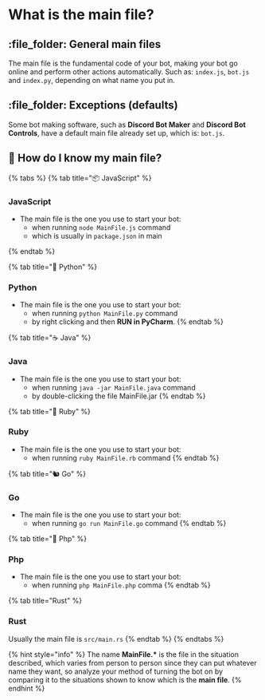 # What is the main file?

## :file\_folder: General main files

The main file is the fundamental code of your bot, making your bot go online and perform other actions automatically. Such as: `index.js`, `bot.js` and `index.py`, depending on what name you put in.

## :file\_folder: Exceptions (defaults)

Some bot making software, such as **Discord Bot Maker** and **Discord Bot Controls**, have a default main file already set up, which is: `bot.js`.

## :thinking: How do I know my main file?

{% tabs %}
{% tab title="📦 JavaScript" %}
### JavaScript

* The main file is the one you use to start your bot:
  * when running `node MainFile.js` command
  * which is usually in `package.json` in main


{% endtab %}

{% tab title="🐍 Python" %}
### Python

* The main file is the one you use to start your bot:
  * when running `python MainFile.py` command
  * by right clicking and then **RUN in PyCharm**.
{% endtab %}

{% tab title="☕ Java" %}
### Java

* The main file is the one you use to start your bot:
  * when running `java -jar MainFile.java` command
  * by double-clicking the file MainFile.jar
{% endtab %}

{% tab title="💎 Ruby" %}
### Ruby

* &#x20;The main file is the one you use to start your bot:
  * when running `ruby MainFile.rb` command
{% endtab %}

{% tab title="🐿️ Go" %}
### Go

* The main file is the one you use to start your bot:
  * when running `go run MainFile.go` command
{% endtab %}

{% tab title="🐘 Php" %}
### Php

* The main file is the one you use to start your bot:
  * when running `php MainFile.php` comma
{% endtab %}

{% tab title="Rust" %}
### Rust

Usually the main file is `src/main.rs`
{% endtab %}
{% endtabs %}

{% hint style="info" %}
The name **MainFile.\*** is the file in the situation described, which varies from person to person since they can put whatever name they want, so analyze your method of turning the bot on by comparing it to the situations shown to know which is the **main file**.
{% endhint %}
